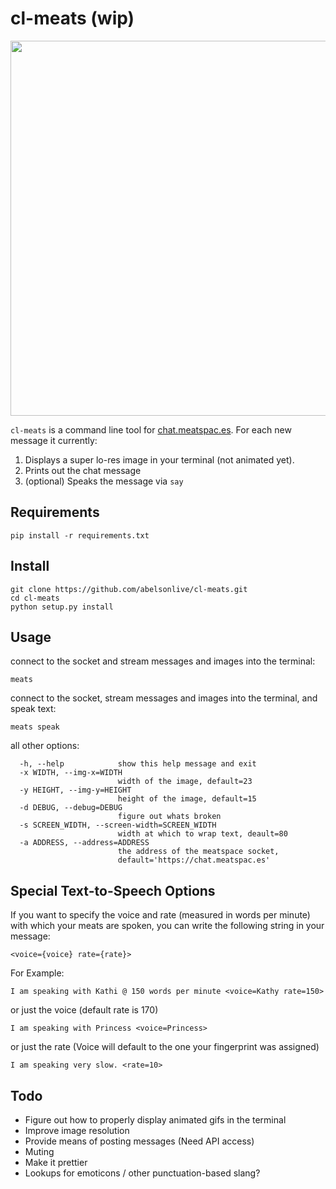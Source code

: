 cl-meats (wip)
=======
<img src="https://dl.dropboxusercontent.com/u/6535582/meats2.png" width="600px">

`cl-meats` is a command line tool for [chat.meatspac.es](chat.meatspac.es). For each new message it currently:

1. Displays a super lo-res image in your terminal (not animated yet).
2. Prints out the chat message
3. (optional) Speaks the message via `say`

## Requirements
```
pip install -r requirements.txt
```

## Install
```
git clone https://github.com/abelsonlive/cl-meats.git
cd cl-meats
python setup.py install
```

## Usage
connect to the socket and stream messages and images into the terminal:
```
meats
```
connect to the socket, stream messages and images into the terminal, and speak text:
```
meats speak
```
all other options:
```
  -h, --help            show this help message and exit
  -x WIDTH, --img-x=WIDTH
                        width of the image, default=23
  -y HEIGHT, --img-y=HEIGHT
                        height of the image, default=15
  -d DEBUG, --debug=DEBUG
                        figure out whats broken
  -s SCREEN_WIDTH, --screen-width=SCREEN_WIDTH
                        width at which to wrap text, deault=80
  -a ADDRESS, --address=ADDRESS
                        the address of the meatspace socket,
                        default='https://chat.meatspac.es'

```

## Special Text-to-Speech Options
If you want to specify the voice and rate (measured in words per minute) with which your meats are spoken, you can write the following string in your message:

```
<voice={voice} rate={rate}>
```
For Example:
```
I am speaking with Kathi @ 150 words per minute <voice=Kathy rate=150>
```
or just the voice (default rate is 170)
```
I am speaking with Princess <voice=Princess>
```
or just the rate (Voice will default to the one your fingerprint was assigned)
```
I am speaking very slow. <rate=10>
```

## Todo

* Figure out how to properly display animated gifs in the terminal
* Improve image resolution
* Provide means of posting messages (Need API access)
* Muting
* Make it prettier
* Lookups for emoticons / other punctuation-based slang?

